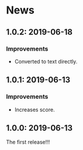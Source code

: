 # News

## 1.0.2: 2019-06-18

### Improvements

  * Converted to text directly.

## 1.0.1: 2019-06-13

### Improvements

  * Increases score.

## 1.0.0: 2019-06-13

The first release!!!

